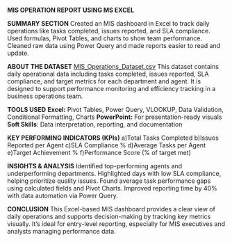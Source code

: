 **MIS OPERATION REPORT USING MS EXCEL**

**SUMMARY SECTION**
Created an MIS dashboard in Excel to track daily operations like tasks completed, issues reported, and SLA compliance. 
Used formulas, Pivot Tables, and charts to show team performance. 
Cleaned raw data using Power Query and made reports easier to read and update.

**ABOUT THE DATASET**
[MIS_Operations_Dataset.csv](https://github.com/user-attachments/files/20125401/MIS_Operations_Dataset.csv)
This dataset contains daily operational data including tasks completed, issues reported, SLA compliance, and target metrics for each department and agent.
It is designed to support performance monitoring and efficiency tracking in a business operations team.

**TOOLS USED**
**Excel:** Pivot Tables, Power Query, VLOOKUP, Data Validation, Conditional Formatting, Charts
**PowerPoint:** For presentation-ready visuals
**Soft Skills**: Data interpretation, reporting, and documentation

**KEY PERFORMING INDICATORS (KPIs)**
a)Total Tasks Completed
b)Issues Reported per Agent
c)SLA Compliance %
d)Average Tasks per Agent
e)Target Achievement %
f)Performance Score (% of target met)

**INSIGHTS & ANALYSIS**
Identified top-performing agents and underperforming departments.
Highlighted days with low SLA compliance, helping prioritize quality issues.
Found average task performance gaps using calculated fields and Pivot Charts.
Improved reporting time by 40% with data automation via Power Query.

**CONCLUSION**
This Excel-based MIS dashboard provides a clear view of daily operations and supports decision-making by tracking key metrics visually. 
It’s ideal for entry-level reporting, especially for MIS executives and analysts managing performance data.
